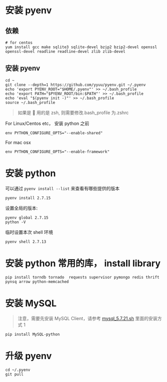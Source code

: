 # 安装 pyenv

## 依赖

```
# for centos
yum install gcc make sqlite3 sqlite-devel bzip2 bzip2-devel openssl openssl-devel readline readline-devel zlib zlib-devel
```

## 安装 pyenv

```
cd ~
git clone --depth=1 https://github.com/yyuu/pyenv.git ~/.pyenv
echo 'export PYENV_ROOT="$HOME/.pyenv"' >> ~/.bash_profile
echo 'export PATH="$PYENV_ROOT/bin:$PATH"' >> ~/.bash_profile
echo 'eval "$(pyenv init -)"' >> ~/.bash_profile
source ~/.bash_profile
```

> 如果是  用的是 zsh, 则需要修改.bash_profile 为.zshrc

For Linux/Centos etc， 安装 python 之前

```
env PYTHON_CONFIGURE_OPTS="--enable-shared"
```

For mac osx

```
env PYTHON_CONFIGURE_OPTS="--enable-framework"
```

# 安装 python

可以通过 `pyenv install --list` 来查看有哪些提供的版本

```
pyenv install 2.7.15
```

设置全局的版本:

```
pyenv global 2.7.15
python -V
```

临时设置本次 shell 环境

```
pyenv shell 2.7.13
```

# 安装 python 常用的库， install library

```
pip install torndb tornado  requests supervisor pymongo redis thrift pynsq arrow python-memcached
```

# 安装 MySQL

> 注意，需要先安装 MySQL Client，请参考 [mysql_5.7.21.sh](../mysql_5.7.21.sh) 里面的安装方式 1

```
pip install MySQL-python
```

# 升级 pyenv

```
cd ~/.pyenv
git pull
```
